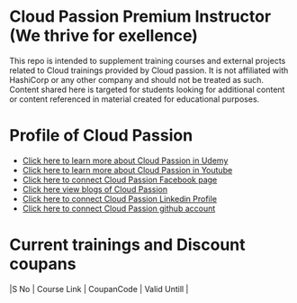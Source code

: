 # Cloud Passion Premium Instructor (We thrive for exellence)
This repo is intended to supplement training courses and external projects related to Cloud trainings provided by Cloud passion. It is not affiliated with HashiCorp or any other company  and should not be treated as such. Content shared here is targeted for students looking for additional content or content referenced in material created for educational purposes.

# Profile of Cloud Passion 

- [Click here to learn more about Cloud Passion in Udemy ](https://www.udemy.com/user/anurag-gupta-12/)
- [Click here to learn more about Cloud Passion in Youtube ](https://www.youtube.com/channel/UCmSEJGXOw06z9TZleF5H6kw)
- [Click here to connect Cloud Passion Facebook page ](https://www.facebook.com/Cloud-Passion-101292228327528/)
- [Click here view blogs of Cloud Passion ](https://medium.com/@anurag4516)
- [Click here to connect Cloud Passion Linkedin Profile  ](https://www.linkedin.com/in/cloud-passion-79b3921b2/)
- [Click here to connect Cloud Passion github account  ](https://github.com/cloudpassion1801)




# Current trainings and Discount coupans 
|S No | Course Link | CoupanCode | Valid Untill |
